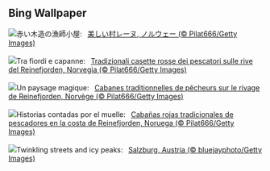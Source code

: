 ## Bing Wallpaper
![](https://www.bing.com/th?id=OHR.ReinefjordenNorway_JA-JP8145740016_UHD.jpg&w=1000)赤い木造の漁師小屋:&nbsp;&ensp;[美しい村レーヌ, ノルウェー (© Pilat666/Getty Images)](https://www.bing.com/th?id=OHR.ReinefjordenNorway_JA-JP8145740016_UHD.jpg)
<br><br/>
![](https://www.bing.com/th?id=OHR.ReinefjordenNorway_IT-IT7180371144_UHD.jpg&w=1000)Tra fiordi e capanne:&nbsp;&ensp;[Tradizionali casette rosse dei pescatori sulle rive del Reinefjorden, Norvegia (© Pilat666/Getty Images)](https://www.bing.com/th?id=OHR.ReinefjordenNorway_IT-IT7180371144_UHD.jpg)
<br><br/>
![](https://www.bing.com/th?id=OHR.ReinefjordenNorway_FR-FR9231276610_UHD.jpg&w=1000)Un paysage magique:&nbsp;&ensp;[Cabanes traditionnelles de pêcheurs sur le rivage de Reinefjorden, Norvège (© Pilat666/Getty Images)](https://www.bing.com/th?id=OHR.ReinefjordenNorway_FR-FR9231276610_UHD.jpg)
<br><br/>
![](https://www.bing.com/th?id=OHR.ReinefjordenNorway_ES-ES2052368531_UHD.jpg&w=1000)Historias contadas por el muelle:&nbsp;&ensp;[Cabañas rojas tradicionales de pescadores en la costa de Reinefjorden, Noruega (© Pilat666/Getty Images)](https://www.bing.com/th?id=OHR.ReinefjordenNorway_ES-ES2052368531_UHD.jpg)
<br><br/>
![](https://www.bing.com/th?id=OHR.SalzburgSnow_EN-GB5350086810_UHD.jpg&w=1000)Twinkling streets and icy peaks:&nbsp;&ensp;[Salzburg, Austria (© bluejayphoto/Getty Images)](https://www.bing.com/th?id=OHR.SalzburgSnow_EN-GB5350086810_UHD.jpg)
<br><br/>
